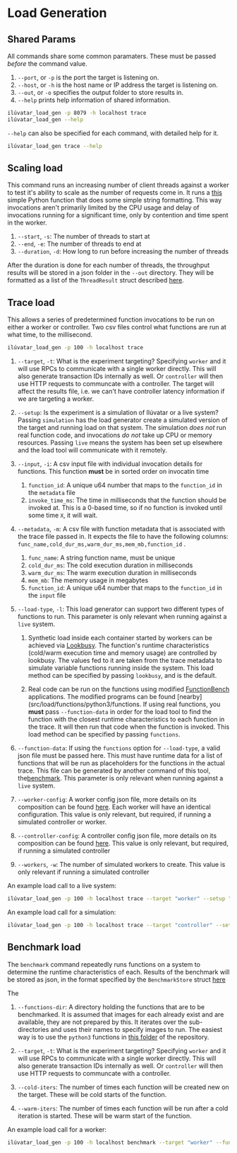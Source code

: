 # Load Generation

## Shared Params

All commands share some common paramaters.
These must be passed *before* the command value.

1. `--port`, or `-p` is the port the target is listening on.
1. `--host`, or `-h` is the host name or IP address the target is listening on.
1. `--out`, or `-o` specifies the output folder to store results in.
1. `--help` prints help information of shared information.

```sh
ilúvatar_load_gen -p 8079 -h localhost trace 
ilúvatar_load_gen --help
```

`--help` can also be specified for each command, with detailed help for it.
```sh
ilúvatar_load_gen trace --help
```

## Scaling load

This command runs an increasing number of client threads against a worker to test it's ability to scale as the number of requests come in.
It runs a [this](../../load/functions/python3/functions/hello/main.py) simple Python function that does some simple string formatting.
This way invocations aren't primarily limited by the CPU usage and delay of invocations running for a significant time, only by contention and time spent in the worker.

1. `--start`, `-s`: The number of threads to start at
1. `--end`, `-e`: The number of threads to end at
1. `--duration`, `-d`: How long to run before increasing the number of threads

After the duration is done for each number of threads, the throughput results will be stored in a json folder in the `--out` directory.
They will be formatted as a list of the `ThreadResult` struct described [here](../ilúvatar_load_gen/src/utils.rs).

## Trace load

This allows a series of predetermined function invocations to be run on either a worker or controller.
Two csv files control what functions are run at what time, to the millisecond.

```sh
ilúvatar_load_gen -p 100 -h localhost trace 
```

1. `--target`, `-t`: What is the experiment targeting? 
Specifying `worker` and it will use RPCs to communicate with a single worker directly.
This will also generate transaction IDs internally as well. 
Or `controller` will then use HTTP requests to communcate with a controller.
The target will affect the results file, i.e. we can't have controller latency information if we are targeting a worker.

1. `--setup`: Is the experiment is a simulation of Ilúvatar or a live system? 
Passing `simulation` has the load generator create a simulated version of the target and running load on that system.
The simulation *does not* run real function code, and invocations *do not* take up CPU or memory resources.
Passing `live` means the system has been set up elsewhere and the load tool will communicate with it remotely.

1. `--input`, `-i`: A csv input file with individual invocation details for functions. This function **must** be in sorted order on invocatin time
   1. `function_id`: A unique u64 number that maps to the `function_id` in the `metadata` file
   1. `invoke_time_ms`: The time in milliseconds that the function should be invoked at. This is a 0-based time, so if no function is invoked until some time `X`, it will wait.

1. `--metadata`, `-m`: A csv file with function metadata that is associated with the trace file passed in.
It expects the file to have the following columns: `func_name,cold_dur_ms,warm_dur_ms,mem_mb,function_id` .
   1. `func_name`: A string function name, must be unique
   1. `cold_dur_ms`: The cold execution duration in milliseconds
   1. `warm_dur_ms`: The warm execution duration in milliseconds
   1. `mem_mb`: The memory usage in megabytes 
   1. `function_id`: A unique u64 number that maps to the `function_id` in the `input` file

1. `--load-type`, `-l`: This load generator can support two different types of functions to run.
This parameter is only relevant when running against a `live` system.
   1. Synthetic load inside each container started by workers can be achieved via [Lookbusy](http://www.devin.com/lookbusy/).
   The function's runtime characteristics (cold/warm execution time and memory usage) are controlled by lookbusy.
   The values fed to it are taken from the trace metadata to simulate variable functions running inside the system.
   This load method can be specified by passing `lookbusy`, and is the default.

   1. Real code can be run on the functions using modified [FunctionBench](https://github.com/ddps-lab/serverless-faas-workbench) applications.
   The modified programs can be found [nearby](src/load/functions/python3/functions.
   If using real functions, you **must** pass `--function-data` in order for the load tool to find the function with the closest runtime characteristics to each function in the trace.
   It will then run that code when the function is invoked.
   This load method can be specified by passing `functions`.

1. `--function-data`: If using the `functions` option for `--load-type`, a valid json file must be passed here.
This must have runtime data for a list of functions that will be run as placeholders for the functions in the actual trace.
This file can be generated by another command of this tool, the[benchmark](#benchmark-load).
This parameter is only relevant when running against a `live` system.

1. `--worker-config`: A worker config json file, more details on its composition can be found [here](./CONFIG.md#worker-configuration).
Each worker will have an identical configuration.
This value is only relevant, but required, if running a simulated controller or worker.

1. `--controller-config`: A controller config json file, more details on its composition can be found [here](./CONFIG.md#controller-configuration).
This value is only relevant, but required, if running a simulated controller

1. `--workers`, `-w`: The number of simulated workers to create.
This value is only relevant if running a simulated controller

An example load call to a live system:
```sh
ilúvatar_load_gen -p 100 -h localhost trace --target "worker" --setup "live" --input "/my/trace/input.csv" --metadata "/my/trace/metadata-input.csv" --load-type "functions" --function-data "/my/function/data.json
```

An example load call for a simulation:
```sh
ilúvatar_load_gen -p 100 -h localhost trace --target "controller" --setup "simulation" --input "/my/trace/input.csv" --metadata "/my/trace/metadata-input.csv" --worker-config "/my/worker/config.json" --controller-config "/my/controller/config.json" --workers 3
```

## Benchmark load

The `benchmark` command repeatedly runs functions on a system to determine the runtime characteristics of each.
Results of the benchmark will be stored as json, in the format specified by the `BenchmarkStore` struct [here](../ilúvatar_load_gen/src/benchmark.rs)

The 

1. `--functions-dir`: A directory holding the functions that are to be benchmarked.
It is assumed that images for each already exist and are available, they are not prepared by this.
It iterates over the sub-directories and uses their names to specify images to run.
The easiest way is to use the `python3` functions in [this folder](../../load/functions/python3/functions) of the repository.

1. `--target`, `-t`: What is the experiment targeting? 
Specifying `worker` and it will use RPCs to communicate with a single worker directly.
This will also generate transaction IDs internally as well. 
Or `controller` will then use HTTP requests to communcate with a controller.

1. `--cold-iters`: The number of times each function will be created new on the target. These will be cold starts of the function.

1. `--warm-iters`: The number of times each function will be run after a cold iteration is started. These will be warm start of the function.


An example load call for a worker:
```sh
ilúvatar_load_gen -p 100 -h localhost benchmark --target "worker" --functions-dir "src/load/functions/python3/functions" --cold-iters 5 --warm-iters 5
```

